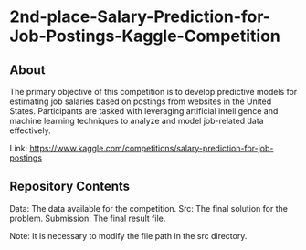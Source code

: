 # 2nd-place-Salary-Prediction-for-Job-Postings-Kaggle-Competition

## About

The primary objective of this competition is to develop predictive models for estimating job salaries based on postings from websites in the United States. Participants are tasked with leveraging artificial intelligence and machine learning techniques to analyze and model job-related data effectively.

Link: https://www.kaggle.com/competitions/salary-prediction-for-job-postings

## Repository Contents

Data: The data available for the competition.
Src: The final solution for the problem.
Submission: The final result file.

Note: It is necessary to modify the file path in the src directory.
